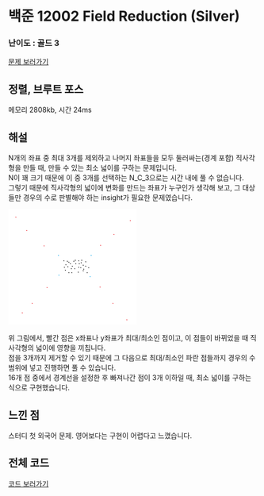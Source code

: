 
# 백준 12002 Field Reduction (Silver) 
 

### 난이도 : 골드 3

[문제 보러가기](https://www.acmicpc.net/problem/12002)
  

## 정렬, 브루트 포스
메모리 2808kb, 시간 24ms

## 해설  
N개의 좌표 중 최대 3개를 제외하고 나머지 좌표들을 모두 둘러싸는(경계 포함) 직사각형을 만들 때, 만들 수 있는 최소 넓이를 구하는 문제입니다.  
N이 꽤 크기 때문에 이 중 3개를 선택하는 N_C_3으로는 시간 내에 풀 수 없습니다.  
그렇기 때문에 직사각형의 넓이에 변화를 만드는 좌표가 누구인가 생각해 보고, 그 대상들만 경우의 수로 판별해야 하는 insight가 필요한 문제였습니다.  

![image1](./boj12002.png)  

위 그림에서, 빨간 점은 x좌표나 y좌표가 최대/최소인 점이고, 이 점들이 바뀌었을 때 직사각형의 넓이에 영향을 끼칩니다.  
점을 3개까지 제거할 수 있기 때문에 그 다음으로 최대/최소인 파란 점들까지 경우의 수 범위에 넣고 진행하면 풀 수 있습니다.  
16개 점 중에서 경계선을 설정한 후 빠져나간 점이 3개 이하일 때, 최소 넓이를 구하는 식으로 구현했습니다.

## 느낀 점
스터디 첫 외국어 문제. 영어보다는 구현이 어렵다고 느꼈습니다.

## 전체 코드
[코드 보러가기](./boj12002.cpp)

